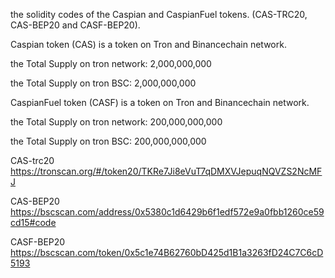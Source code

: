 
the solidity codes of the Caspian and CaspianFuel tokens. (CAS-TRC20, CAS-BEP20 and CASF-BEP20).

Caspian token (CAS) is a token on Tron and Binancechain network.

the Total Supply on tron network: 2,000,000,000 

the Total Supply on tron BSC:     2,000,000,000 

CaspianFuel token (CASF) is a token on Tron and Binancechain network.

the Total Supply on tron network: 200,000,000,000 

the Total Supply on tron BSC:     200,000,000,000 




CAS-trc20
https://tronscan.org/#/token20/TKRe7Ji8eVuT7qDMXVJepuqNQVZS2NcMFJ

 
CAS-BEP20
https://bscscan.com/address/0x5380c1d6429b6f1edf572e9a0fbb1260ce59cd15#code

CASF-BEP20
https://bscscan.com/token/0x5c1e74B62760bD425d1B1a3263fD24C7C6cD5193
